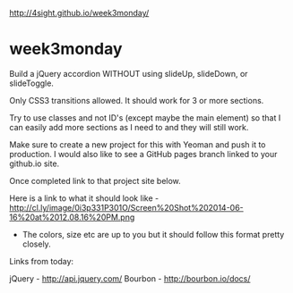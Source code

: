 http://4sight.github.io/week3monday/

week3monday
===========

Build a jQuery accordion WITHOUT using slideUp, slideDown, or slideToggle. 

Only CSS3 transitions allowed. It should work for 3 or more sections.

Try to use classes and not ID's (except maybe the main element) so that I can easily add more sections as I need to and they will still work.

Make sure to create a new project for this with Yeoman and push it to production. I would also like to see a GitHub pages branch linked to your github.io site. 

Once completed link to that project site below.

Here is a link to what it should look like - http://cl.ly/image/0i3p331P301O/Screen%20Shot%202014-06-16%20at%2012.08.16%20PM.png

- The colors, size etc are up to you but it should follow this format pretty closely.

Links from today:

jQuery - http://api.jquery.com/
Bourbon - http://bourbon.io/docs/
